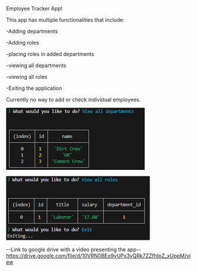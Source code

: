 Employee Tracker App!

This app has multiple functionalities that include:

-Adding departments

-Adding roles

-placing roles in added departments

-viewing all departments

-viewing all roles

-Exiting the application

Currently no way to add or check individual employees.

![Alt text](assets\image.png?raw=true "Title")

![Alt text](assets\image2.png?raw=true "Title")

--Link to google drive with a video presenting the app--
https://drive.google.com/file/d/10VRN0BEo9yUPx3yQRk7ZZfhIpZ_xUppM/view